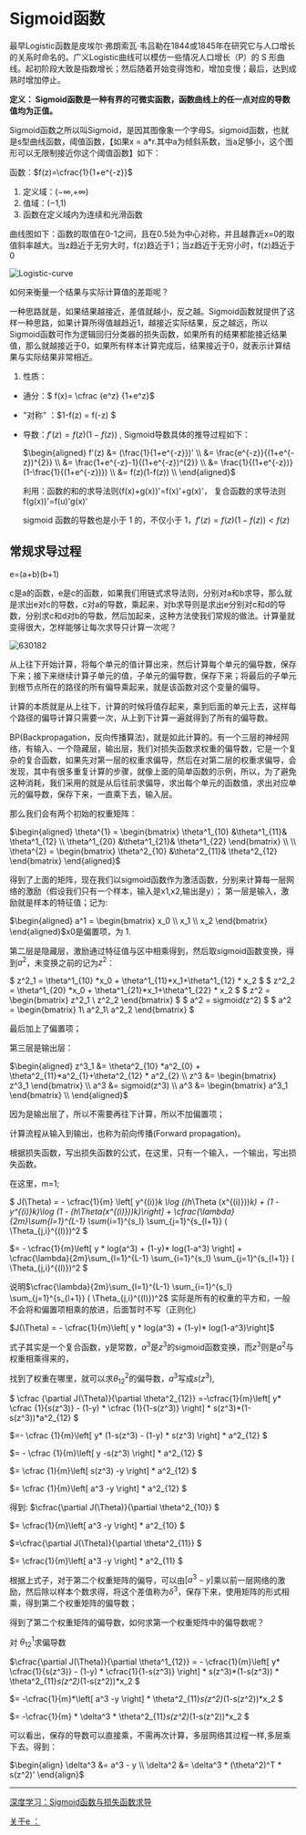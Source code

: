 # Sigmoid函数

最早Logistic函数是皮埃尔·弗朗索瓦·韦吕勒在1844或1845年在研究它与人口增长的关系时命名的。广义Logistic曲线可以模仿一些情况人口增长（P）的 S 形曲线。起初阶段大致是指数增长；然后随着开始变得饱和，增加变慢；最后，达到成熟时增加停止。

**定义： Sigmoid函数是一种有界的可微实函数，函数曲线上的任一点对应的导数值均为正值。**

Sigmoid函数之所以叫Sigmoid，是因其图像象一个字母S。sigmoid函数，也就是s型曲线函数，阈值函数，【如果x = a*r.其中a为倾斜系数，当a足够小，这个图形可以无限制接近你这个阈值函数】如下： 

函数：$f(z)=\cfrac{1}{1+e^{-z}}$

1. 定义域：(−∞,+∞)
2. 值域：(−1,1)
3. 函数在定义域内为连续和光滑函数

曲线图如下：函数的取值在0-1之间，且在0.5处为中心对称，并且越靠近x=0的取值斜率越大。当z趋近于无穷大时，f(z)趋近于1；当z趋近于无穷小时，f(z)趋近于0

![Logistic-curve](https://github.com/appletrue/NoteML/blob/master/PICs/Logistic-curve.png)

如何来衡量一个结果与实际计算值的差距呢？

一种思路就是，如果结果越接近，差值就越小，反之越。Sigmoid函数就提供了这样一种思路，如果计算所得值越趋近1，越接近实际结果，反之越远，所以Sigmoid函数可作为逻辑回归分类器的损失函数，如果所有的结果都能接近结果值，那么就越接近于0，如果所有样本计算完成后，结果接近于0，就表示计算结果与实际结果非常相近。

1. 性质：

- 通分：$ f(x)= \cfrac {e^z} {1+e^z}$

- "对称" ：$1-f(z) = f(-z) $

- 导数：$f'(z)=f(z)(1-f(z))$ , Sigmoid导数具体的推导过程如下： 

  $\begin{aligned} f'(z) &= (\frac{1}{1+e^{-z}})' \\ &= \frac{e^{-z}}{(1+e^{-z})^{2}} \\ &= \frac{1+e^{-z}-1}{(1+e^{-z})^{2}} \\ &= \frac{1}{(1+e^{-z})}(1-\frac{1}{(1+e^{-z})}) \\ &= f(z)(1-f(z)) \\ \end{aligned}$

  利用：函数的和的求导法则(f(x)+g(x))'=f(x)'+g(x)'， 复合函数的求导法则f(g(x))'=f(u)'g(x)'

  sigmoid 函数的导数也是小于 1 的，不仅小于 1，$f'(z)=f(z)(1-f(z)) < f(z)$ 

## 常规求导过程

 e=(a+b)(b+1)

c是a的函数，e是c的函数，如果我们用链式求导法则，分别对a和b求导，那么就是求出e对c的导数，c对a的导数，乘起来，对b求导则是求出e分别对c和d的导数，分别求c和d对b的导数，然后加起来，这种方法使我们常规的做法。计算量就变得很大，怎样能够让每次求导只计算一次呢？

![630182](https://github.com/appletrue/NoteML/blob/master/PICs/630182.png)

从上往下开始计算，将每个单元的值计算出来，然后计算每个单元的偏导数，保存下来；接下来继续计算子单元的值，子单元的偏导数，保存下来；将最后的子单元到根节点所在的路径的所有偏导乘起来，就是该函数对这个变量的偏导。

计算的本质就是从上往下，计算的时候将值存起来，乘到后面的单元上去，这样每个路径的偏导计算只需要一次，从上到下计算一遍就得到了所有的偏导数。

BP(Backpropagation，反向传播算法)，就是如此计算的。有一个三层的神经网络，有输入、一个隐藏层，输出层，我们对损失函数求权重的偏导数，它是一个复杂的复合函数，如果先对第一层的权重求偏导，然后在对第二层的权重求偏导，会发现，其中有很多重复计算的步骤，就像上面的简单函数的示例，所以，为了避免这种消耗，我们采用的就是从后往前求偏导，求出每个单元的函数值，求出对应单元的偏导数，保存下来，一直乘下去，输入层。

 那么我们会有两个初始的权重矩阵：

$\begin{aligned} \theta^{1} = \begin{bmatrix} \theta^1_{10} &\theta^1_{11}& \theta^1_{12} \\ \theta^1_{20} &\theta^1_{21}& \theta^1_{22} \end{bmatrix} \\ \\ \theta^{2} = \begin{bmatrix} \theta^2_{10} &\theta^2_{11}& \theta^2_{12} \end{bmatrix} \end{aligned}$

得到了上面的矩阵，现在我们以sigmoid函数作为激活函数，分别来计算每一层网络的激励（假设我们只有一个样本，输入是x1,x2,输出是y）； 第一层是输入，激励就是样本的特征值；记为: 

$\begin{aligned} a^1 = \begin{bmatrix} x_0 \\ x_1 \\ x_2 \end{bmatrix} \end{aligned}$x0是偏置项，为 1.

第二层是隐藏层，激励通过特征值与区中相乘得到，然后取sigmoid函数变换，得到$a^2$，未变换之前的记为$z^2$：

$ z^2_1 = \theta^1_{10} *x_0 + \theta^1_{11}*x_1+\theta^1_{12} * x_2 $
$ z^2_2 = \theta^1_{20} *x_0 + \theta^1_{21}*x_1+\theta^1_{22} * x_2 $
$ z^2 = \begin{bmatrix} z^2_1 \\ z^2_2 \end{bmatrix} $
$ a^2 = sigmoid(z^2) $
$ a^2 = \begin{bmatrix} 1\\ a^2_1\\ a^2_2 \end{bmatrix} $

最后加上了偏置项；

第三层是输出层：

$\begin{aligned} z^3_1 &= \theta^2_{10} *a^2_{0} + \theta^2_{11}*a^2_{1}+\theta^2_{12} * a^2_{2} \\ z^3 &= \begin{bmatrix} z^3_1 \end{bmatrix} \\ a^3 &= sigmoid(z^3) \\ a^3 &= \begin{bmatrix} a^3_1 \end{bmatrix} \\ \end{aligned}$

因为是输出层了，所以不需要再往下计算，所以不加偏置项；

计算流程从输入到输出，也称为前向传播(Forward propagation)。

根据损失函数，写出损失函数的公式，在这里，只有一个输入，一个输出，写出损失函数。

 在这里，m=1; 

$ J(\Theta) = - \cfrac{1}{m} \left[ y^{(i)}_k \log ((h_\Theta (x^{(i)}))_k) + (1 - y^{(i)}_k)\log (1 - (h_\Theta(x^{(i)}))_k)\right] + \cfrac{\lambda}{2m}\sum_{l=1}^{L-1} \sum_{i=1}^{s_l} \sum_{j=1}^{s_{l+1}} ( \Theta_{j,i}^{(l)})^2 $

$= - \cfrac{1}{m}\left[ y * log(a^3) + (1-y)* log(1-a^3) \right] + \cfrac{\lambda}{2m}\sum_{l=1}^{L-1} \sum_{i=1}^{s_l} \sum_{j=1}^{s_{l+1}} ( \Theta_{j,i}^{(l)})^2 $

说明$\cfrac{\lambda}{2m}\sum_{l=1}^{L-1} \sum_{i=1}^{s_l} \sum_{j=1}^{s_{l+1}} ( \Theta_{j,i}^{(l)})^2$ 实际是所有的权重的平方和，一般不会将和偏置项相乘的放进，后面暂时不写（正则化）

$J(\Theta) = - \cfrac{1}{m}\left[ y * log(a^3) + (1-y)* log(1-a^3)\right]$

式子其实是一个复合函数，y是常数，$a^3$是$z^3$的sigmoid函数变换，而$z^3$则是$a^2$与权重相乘得来的，

找到了权重在哪里，就可以求$θ^2_{12}$的偏导数，$a^3$写成$s(z^3)$,

$ \cfrac {\partial J(\Theta)}{\partial \theta^2_{12}} =-\cfrac{1}{m}\left[ y* \cfrac {1}{s(z^3)} - (1-y) * \cfrac {1}{1-s(z^3)} \right] * s(z^3)*(1-s(z^3))*a^2_{12} $

$=- \cfrac {1}{m}\left[ y* (1-s(z^3) - (1-y) * s(z^3) \right] * a^2_{12} $

$= - \cfrac {1}{m}\left[ y -s(z^3) \right] * a^2_{12} $

$= \cfrac {1}{m}\left[ s(z^3) -y \right] * a^2_{12} $

$= \cfrac {1}{m}\left[ a^3 -y \right] * a^2_{12} $

得到: $\cfrac{\partial J(\Theta)}{\partial \theta^2_{10}} $

$= \cfrac{1}{m}\left[ a^3 -y \right] * a^2_{10} $

$=\cfrac{\partial J(\Theta)}{\partial \theta^2_{11}} $

$= \cfrac{1}{m}\left[ a^3 -y \right] * a^2_{11} $

根据上式子，对于第二个权重矩阵的偏导，可以由$[a^3−y]$乘以前一层网络的激励，然后除以样本个数求得，将这个差值称为$δ^3$，保存下来，使用矩阵的形式相乘，得到第二个权重矩阵的偏导数；

得到了第二个权重矩阵的偏导数，如何求第一个权重矩阵中的偏导数呢？

对 $θ^1_{12}$求偏导数

$\cfrac{\partial J(\Theta)}{\partial \theta^1_{12}} = - \cfrac{1}{m}\left[ y* \cfrac{1}{s(z^3)} - (1-y) * \cfrac{1}{1-s(z^3)} \right] * s(z^3)*(1-s(z^3)) * \theta^2_{11}*s(z^2)*(1-s(z^2))*x_2 $

$= -\cfrac{1}{m}*\left[ a^3 -y \right] * \theta^2_{11}*s(z^2)*(1-s(z^2))*x_2 $

$= -\cfrac{1}{m} * \delta^3 * \theta^2_{11}*s(z^2)*(1-s(z^2))*x_2 $

可以看出，保存的导数可以直接乘，不需再次计算，多层网络其过程一样,多层乘下去。得到：

$\begin{align} \delta^3 &= a^3 - y \\ \delta^2 &= \delta^3 * (\theta^2)^T * s(z^2)' \end{align}$

------

[深度学习：Sigmoid函数与损失函数求导](http://blog.csdn.net/zhishengqianjun/article/details/75303820)

[关于e ：](https://betterexplained.com/articles/an-intuitive-guide-to-exponential-functions-e/)

